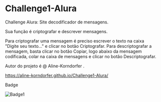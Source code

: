 # Challenge1-Alura
Challenge Alura: Site decodificador de mensagens.

Sua função é criptografar e descrever mensagens.
		

Para criptografar uma mensagem é preciso escrever o texto na caixa "Digite seu texto..." e clicar no botão Criptografar.
Para descriptografar a mensagem, basta clicar no botão Copiar, logo abaixo da mensagem codificada, colar na caixa de mensagens e clicar no botão Descriptografar.
		

Autor do projeto é @ Aline-Korndorfer .

https://aline-korndorfer.github.io/Challenge1-Alura/


Badge

![Badge1](https://github.com/Aline-Korndorfer/Challenge1-Alura/assets/130650544/b0603299-f0ca-463d-a62f-3c75d3171325)

